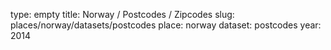 type: empty
title: Norway / Postcodes / Zipcodes
slug: places/norway/datasets/postcodes
place: norway
dataset: postcodes
year: 2014
